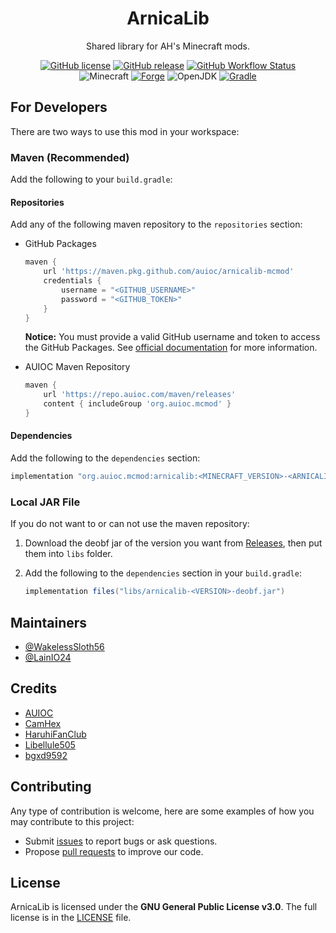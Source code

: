<h1 align="center">ArnicaLib</h1>

<div align="center">

Shared library for AH's Minecraft mods.

[![GitHub license](https://img.shields.io/github/license/auioc/arnicalib-mcmod?style=flat-square)](/LICENSE)
[![GitHub release](https://img.shields.io/github/v/release/auioc/arnicalib-mcmod?style=flat-square)](https://github.com/auioc/arnicalib-mcmod/releases/latest)
[![GitHub Workflow Status](https://img.shields.io/github/actions/workflow/status/auioc/arnicalib-mcmod/dev-build.yml?branch=1.20-forge&label=dev%20build&style=flat-square)](https://github.com/auioc/arnicalib-mcmod/actions/workflows/dev-build.yml)
<br/>
![Minecraft](https://img.shields.io/static/v1?label=Minecraft&message=1.20.1&color=00aa00&style=flat-square)
[![Forge](https://img.shields.io/static/v1?label=Forge&message=47.0.4&color=e04e14&logo=Conda-Forge&style=flat-square)](http://files.minecraftforge.net/net/minecraftforge/forge/index_1.20.1.html)
![OpenJDK](https://img.shields.io/static/v1?label=OpenJDK&message=17&color=brightgreen&logo=java&style=flat-square)
[![Gradle](https://img.shields.io/static/v1?label=Gradle&message=8.1.1&color=brightgreen&logo=gradle&style=flat-square)](https://docs.gradle.org/8.1.1/release-notes.html)

</div>

## For Developers

There are two ways to use this mod in your workspace:

### Maven (Recommended)

Add the following to your `build.gradle`:

#### Repositories

Add any of the following maven repository to the `repositories` section:

- GitHub Packages

    ```groovy
    maven {
        url 'https://maven.pkg.github.com/auioc/arnicalib-mcmod'
        credentials {
            username = "<GITHUB_USERNAME>"
            password = "<GITHUB_TOKEN>"
        }
    }
    ```

    **Notice:** You must provide a valid GitHub username and token to access the GitHub Packages. See [official documentation](https://docs.github.com/en/packages/working-with-a-github-packages-registry/working-with-the-gradle-registry#using-a-published-package) for more information.

- AUIOC Maven Repository

    ```groovy
    maven {
        url 'https://repo.auioc.com/maven/releases'
        content { includeGroup 'org.auioc.mcmod' }
    }
    ```

#### Dependencies

Add the following to the `dependencies` section:

```groovy
implementation "org.auioc.mcmod:arnicalib:<MINECRAFT_VERSION>-<ARNICALIB_VERSION>:deobf"
```

### Local JAR File

If you do not want to or can not use the maven repository:

1. Download the deobf jar of the version you want from [Releases](https://github.com/auioc/arnicalib-mcmod/releases), then put them into `libs` folder.

2. Add the following to the `dependencies` section in your `build.gradle`:

    ```groovy
    implementation files("libs/arnicalib-<VERSION>-deobf.jar")
    ```

## Maintainers

- [@WakelessSloth56](https://github.com/WakelessSloth56)
- [@LainIO24](https://github.com/lainio24)

## Credits

- [AUIOC](https://www.auioc.com)
- [CamHex](https://forums.minecraftforge.net/profile/187809-camhex/)
- [HaruhiFanClub](https://github.com/HaruhiFanClub)
- [Libellule505](https://github.com/Libellule505)
- [bgxd9592](https://github.com/bgxd9592)

## Contributing

Any type of contribution is welcome, here are some examples of how you may contribute to this project:

- Submit [issues](https://github.com/auioc/arnicalib-mcmod/issues) to report bugs or ask questions.
- Propose [pull requests](https://github.com/auioc/arnicalib-mcmod/pulls) to improve our code.

## License

ArnicaLib is licensed under the **GNU General Public License v3.0**.
The full license is in the [LICENSE](/LICENSE) file.
